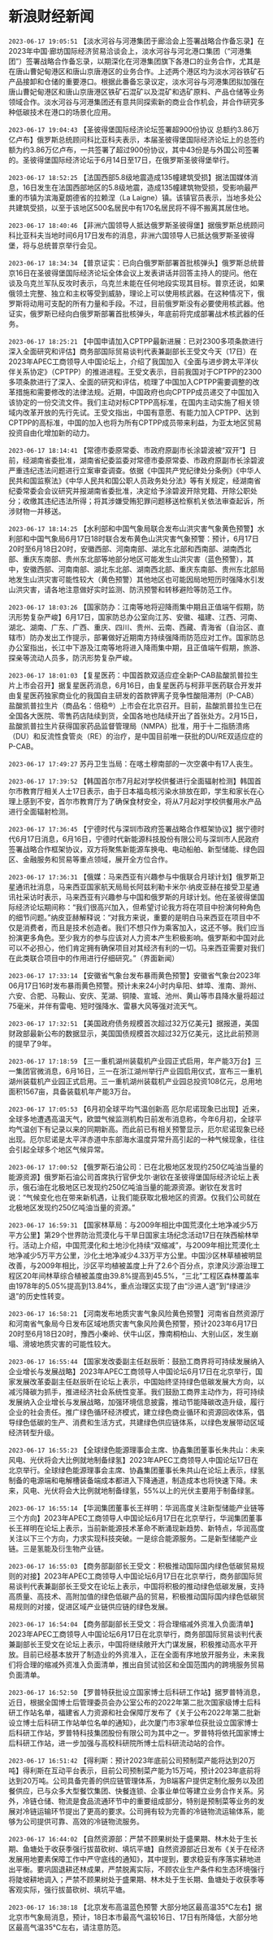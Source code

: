 # 新浪财经新闻
`2023-06-17 19:05:51`   【淡水河谷与河港集团于廊洽会上签署战略合作备忘录】在2023年中国·廊坊国际经济贸易洽谈会上，淡水河谷与河北港口集团（“河港集团”）签署战略合作备忘录，以期深化在河港集团旗下各港口的业务合作，尤其是在唐山曹妃甸港区和唐山京唐港区的业务合作。上述两个港区均为淡水河谷铁矿石产品接卸和仓储的重要港口。根据此番备忘录议定，淡水河谷与河港集团拟加强在唐山曹妃甸港区和唐山京唐港区铁矿石混矿以及混矿和选矿原料、产品仓储等业务领域合作。淡水河谷与河港集团还有意共同探索新的商业合作机会，并合作研究多种低碳技术在港口的场景化应用。

`2023-06-17 19:04:43`   【圣彼得堡国际经济论坛签署超900份协议 总额约3.86万亿卢布】俄罗斯总统顾问科比亚科夫表示，本届圣彼得堡国际经济论坛上的总签约额为约3.86万亿卢布，一共签署了超过900份协议，其中43份是与外国公司签署的。圣彼得堡国际经济论坛于6月14日至17日，在俄罗斯圣彼得堡举行。

`2023-06-17 18:52:25`   【法国西部5.8级地震造成135幢建筑受损】据法国媒体消息，16日发生在法国西部地区的5.8级地震，造成135幢建筑物受损，受影响最严重的市镇为滨海夏朗德省的拉赖涅（La Laigne）镇。该镇官员表示，当地多处公共建筑受损，以至于该地区500名居民中有170名居民将不得不搬离其居住地。

`2023-06-17 18:40:46`   【非洲六国领导人抵达俄罗斯圣彼得堡】据俄罗斯总统顾问科比亚科夫当地时间6月17日发布的消息，非洲六国领导人已抵达俄罗斯圣彼得堡，将与总统普京举行会见。

`2023-06-17 18:34:34`   【普京证实：已向白俄罗斯部署首批核弹头】俄罗斯总统普京16日在圣彼得堡国际经济论坛全体会议上发表讲话并回答主持人的提问。他在谈及乌克兰军队反攻时表示，乌克兰未能在任何地段实现其目标。普京还说，如果俄领土完整、独立和主权等受到威胁，理论上可以使用核武器。在这种情况下，俄罗斯将动用可支配的所有力量和手段。不过，目前俄罗斯没有必要使用核武器。他证实，俄罗斯已经向白俄罗斯部署首批核弹头，年底前将完成部署战术核武器的任务。

`2023-06-17 18:25:21`   【中国申请加入CPTPP最新进展：已对2300多项条款进行深入全面研究和评估】商务部国际贸易谈判代表兼副部长王受文今天（17日）在2023年APEC工商领导人中国论坛上，介绍了我国加入《全面与进步跨太平洋伙伴关系协定》（CPTPP）的推进进程。王受文表示，目前我国对于CPTPP的2300多项条款进行了深入、全面的研究和评估，梳理了中国加入CPTPP需要调整的改革措施和需要修改的法律法规。近期，中国政府也向CPTPP成员递交了中国加入该协定的一份交流文件。我们主动对标CPTPP高标准，在国内主动实施了相关领域内改革开放的先行先试。王受文指出，中国有意愿、有能力加入CPTPP、达到CPTPP的高标准，中国的加入也将为所有CPTPP成员带来利益，为亚太地区贸易投资自由化增加新的动力。

`2023-06-17 18:14:41`   【常德市委原常委、市政府原副市长涂碧波被“双开”】日前，经湖南省委批准，湖南省纪委监委对常德市委原常委、市政府原副市长涂碧波严重违纪违法问题进行立案审查调查。依据《中国共产党纪律处分条例》《中华人民共和国监察法》《中华人民共和国公职人员政务处分法》等有关规定，经湖南省纪委常委会会议研究并报湖南省委批准，决定给予涂碧波开除党籍、开除公职处分；收缴其违纪违法所得；将其涉嫌受贿犯罪问题移送检察机关依法审查起诉，所涉财物一并移送。

`2023-06-17 18:14:25`   【水利部和中国气象局联合发布山洪灾害气象黄色预警】水利部和中国气象局6月17日18时联合发布黄色山洪灾害气象预警：预计，6月17日20时至6月18日20时，安徽西部、河南南部、湖北东北部和西南部、湖南西北部、重庆东南部、贵州东北部等地部分地区可能发生山洪灾害（蓝色预警），其中，安徽西部、河南南部、湖北东北部、湖南西北部、重庆东南部、贵州东北部局地发生山洪灾害可能性较大（黄色预警）其他地区也可能因局地短历时强降水引发山洪灾害，请各地注意做好实时监测、防汛预警和转移避险等防范工作。

`2023-06-17 18:03:26` 【国家防办：江南等地将迎降雨集中期且正值端午假期，防汛形势复杂严峻】6月17日，国家防总办公室向江苏、安徽、福建、江西、河南、湖北、湖南、广东、广西、重庆、四川、贵州、云南、西藏、青海省（自治区、直辖市）防办发出工作提示，部署做好近期南方持续强降雨防范应对工作。国家防总办公室指出，长江中下游及江南等地将进入降雨集中期，且正值端午假期，旅游、探亲等流动人员多，防汛形势复杂严峻。

`2023-06-17 18:01:03`   【复星医药：中国首款双适应症全新P-CAB盐酸凯普拉生片上市会召开】据复星医药消息，6月16日，由复星医药与柯菲平医药联合开发并由复星医药独家商业化的我国自主研发的首款钾离子竞争性酸阻滞剂（P-CAB）盐酸凯普拉生片（商品名：倍稳®）上市会在北京召开。目前，盐酸凯普拉生已在全国各大医院、零售药店陆续到货，全国各地也陆续开出了首张处方。2月15日，盐酸凯普拉生片获得国家药品监督管理局（NMPA）批准，用于十二指肠溃疡（DU）和反流性食管炎（RE）的治疗，是中国目前唯一获批的DU/RE双适应症的P-CAB。

`2023-06-17 17:49:27` 苏丹卫生当局：在喀土穆南部的一次空袭中有17人丧生。

`2023-06-17 17:39:52`   【韩国首尔市7月起对学校供餐进行全面辐射检测】韩国首尔市教育厅相关人士17日表示，由于日本福岛核污染水排放在即，学生和家长在心理上感到不安，首尔市教育厅为了确保食材安全，将从7月起对学校供餐用水产品进行全面辐射检测。

`2023-06-17 17:36:45` 【宁德时代与深圳市政府签署战略合作框架协议】据宁德时代6月17日消息，6月16日，宁德时代新能源科技股份有限公司与深圳市人民政府签署战略合作框架协议，双方将聚焦新能源车换电、电动船舶、新型储能、绿色园区、金融服务和贸易等重点领域，展开全方位合作。

`2023-06-17 17:36:31`   【俄媒：马来西亚有兴趣参与中俄联合月球计划】俄罗斯卫星通讯社消息，马来西亚国家航天局局长阿兹利勒卡米尔·纳皮亚赫在接受卫星通讯社采访时表示，马来西亚有兴趣参与中国和俄罗斯的月球计划。他在圣彼得堡国际经济论坛期间称：“我们很高兴加入，但希望讨论我方将在项目中扮演何种角色的细节问题。”纳皮亚赫解释说：“对我方来说，重要的是明白马来西亚在项目中不仅是消费者，而且是技术创造者。我们不想只作为乘客加入，这还不够。我们应当扮演更多角色。至少我方的参与应该对人力资本产生积极影响。俄罗斯和中国对此可以不必担心，他们肯定拥有确保项目对其经济有利的一切。马来西亚需要对我们在此类联合项目中的作用进行仔细研究。”（界面新闻）

`2023-06-17 17:33:14` 【安徽省气象台发布暴雨黄色预警】安徽省气象台2023年06月17日16时发布暴雨黄色预警。预计未来24小时内阜阳、蚌埠、淮南、滁州、六安、合肥、马鞍山、安庆、芜湖、铜陵、宣城、池州、黄山等市县降水量将超过75毫米，并伴有雷电、短时强降水、雷暴大风等强对流天气。

`2023-06-17 17:32:51` 【美国政府债务规模首次超过32万亿美元】据报道，美国财政部最新公布的数据显示，美国国债规模首次超过32万亿美元，这比此前预测的提早了9年。

`2023-06-17 17:18:59` 【三一重机湖州装载机产业园正式启用，年产能3万台】三一集团官微消息，6月16日，三一在浙江湖州举行产业园启用仪式，宣布三一重机湖州装载机产业园正式启用。三一重机湖州装载机产业园总投资108亿元，总用地面积1567亩，具备装载机年产能3万台。

`2023-06-17 17:05:53`   【6月初全球平均气温创新高 厄尔尼诺现象已出现】近来，全球多地遭遇高温天气，欧盟气候监测机构日前发布消息称，今年6月初，全球平均气温创下有记录以来的同期新高。而此前已有相关预警显示，厄尔尼诺现象已经出现。厄尔尼诺是太平洋赤道中东部海水温度异常升高引起的一种气候现象，往往会引起全球多个地区气候异常。

`2023-06-17 17:00:52`   【俄罗斯石油公司：已在北极地区发现约250亿吨油当量的能源资源】俄罗斯石油公司首席执行官伊戈尔·谢钦在圣彼得堡国际经济论坛上表示，俄石油在北极地区已发现约250亿吨油当量的能源资源。谢钦在发言时说：“气候变化也在带来新机遇，让我们能获取北极地区的资源。仅我们公司就在北极地区发现约250亿吨油当量的资源。”

`2023-06-17 16:59:31`   【国家林草局：与2009年相比中国荒漠化土地净减少5万平方公里】第29个世界防治荒漠化与干旱日国家主场纪念活动17日在陕西榆林举行。活动上介绍，中国荒漠化和土地沙化持续“双缩减”，与2009年相比荒漠化土地净减少5万平方公里，沙化土地净减少4.33万平方公里。中国沙区林草植被明显改善，与2009年相比，沙区平均植被盖度上升了2.6个百分点，京津风沙源治理工程区20年间林草综合植被盖度由39.8%提高到45.5%，“三北”工程区森林覆盖率由1978年的5.05%提高到13.84%，重点治理区实现了由“沙进人退”到“绿进沙退”的历史性转变。

`2023-06-17 16:58:21`   【河南发布地质灾害气象风险黄色预警】河南省自然资源厅和河南省气象局今日发布区域地质灾害气象风险黄色预警，预计2023年6月17日20时至6月18日20时，豫西小秦岭、伏牛山区，豫南桐柏山、大别山区，发生崩塌、滑坡地质灾害的可能性较大。

`2023-06-17 16:55:44` 【国家发改委副主任赵辰昕：鼓励工商界将可持续发展纳入企业增长与发展战略】2023年APEC工商领导人中国论坛6月17日在北京举行，国家发展改革委副主任赵辰昕在论坛上表示，中国始终坚持绿色低碳发展大方向，以减污降碳为抓手，推进经济社会系统性变革。我们鼓励工商界主动作为，将可持续发展纳入企业增长与发展战略，加强环境信息披露，推动节能降碳改造升级，履行企业的社会责任。推广绿色循环经济模式，建立绿色商业循环和资源回收体系，倡导绿色低碳的生产、消费和生活方式，共建绿色供应链体系，以绿色发展带动区域经济转型升级。

`2023-06-17 16:55:23`   【全球绿色能源理事会主席、协鑫集团董事长朱共山：未来风电、光伏将会大比例就地制备绿氢】2023年APEC工商领导人中国论坛17日在北京举行。全球绿色能源理事会主席、协鑫集团董事长朱共山在论坛上表示，绿氢制备的电源端和电解槽装备端成本都进入下降通道，制造成本也将快速下降。未来，风电、光伏将会大比例就地制备绿氢，55%以上的光伏主要用于制备绿氢。

`2023-06-17 16:55:14`   【华润集团董事长王祥明：华润高度关注新型储能产业链等三个方向】2023年APEC工商领导人中国论坛6月17日在北京举行，华润集团董事长王祥明在论坛上表示，当前新能源技术革命不断涌现新趋势、新特点，华润高度关注以下三个方向，力求实现科技突破。一是综合能源服务。二是新型储能产业链。三是氢能及衍生物产业链。

`2023-06-17 16:55:03`   【商务部副部长王受文：积极推动国际国内绿色低碳贸易规则的对接】2023年APEC工商领导人中国论坛6月17日在北京举行，商务部国际贸易谈判代表兼副部长王受文在论坛上表示，中国将积极的推动绿色低碳发展，支持高质量、高技术、高附加值的绿色低碳产品的贸易，积极推动国际国内绿色低碳贸易规则的对接，促进区域产业链供应链的绿色发展。

`2023-06-17 16:54:04`   【商务部副部长王受文：将合理缩减外资准入负面清单】2023年APEC工商领导人中国论坛6月17日在北京举行，商务部国际贸易谈判代表兼副部长王受文在论坛上表示，中国将继续敞开大门谋发展，积极推动高水平开放。目前已经基本放开了制造业的外资准入，正在全面有序地放开服务业，未来我们将合理的缩减外资准入负面清单，推出自贸试验区和全国范围内的跨境服务贸易负面清单。

`2023-06-17 16:52:50`   【罗普特获批设立国家博士后科研工作站】据罗普特消息，近日，根据全国博士后管理委员会办公室公布的2022年第二批次国家级博士后科研工作站名单，福建省人力资源和社会保障厅发布了《关于公布2022年第二批新设立博士后科研工作站单位名单的通知》，此次厦门市3家单位获批设立国家博士后科研工作站，罗普特科技集团股份有限公司为其中之一。罗普特将依托国家博士后科研工作站，进一步加强与高校科研院所博士后科研流动站的合作。

`2023-06-17 16:51:42`   【得利斯：预计2023年底前公司预制菜产能将达到20万吨】得利斯在互动平台表示，目前公司预制菜产能为15万吨，预计2023年底前将达到20万吨。公司具备完善的供应链管理体系，为B端客户提供定制化服务以及团餐供应，已与众多大型餐饮集团、快餐连锁、企事业单位等建立业务合作关系。另外，冷链仓储、物流是食品流通环节中的重要组成部分，特别是预制菜等业务的发展对冷链运输环节提出了更高的要求。公司拥有较为完善的冷链物流运输体系，能够为公司提供可靠、高效的冷链物流服务。

`2023-06-17 16:44:02` 【自然资源部：严禁不顾果树处于盛果期、林木处于生长期、鱼塘处于收获季强行拔苗砍树、填坑平塘】自然资源部近日发布《关于在经济发展用地要素保障工作中严守底线的通知》，其中提到，要求稳妥有序落实耕地进出平衡。要巩固退耕还林成果，严禁脱离实际，不顾农业生产条件和生态环境强行将陡坡耕地调入；严禁不顾果树处于盛果期、林木处于生长期、鱼塘处于收获季等客观实际，强行拔苗砍树、填坑平塘。

`2023-06-17 16:38:18`   【北京发布高温蓝色预警 大部分地区最高温35℃左右】据北京市气象局消息，预计，18日本市最高气温较16日、17日有所降低，大部分地区最高气温35℃左右，请注意防范。

